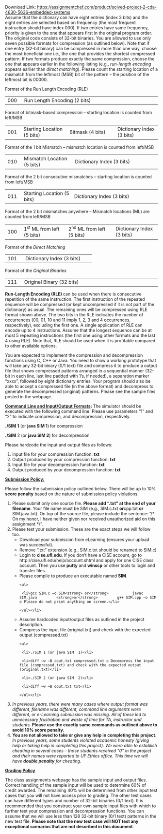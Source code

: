 Download Link: https://assignmentchef.com/product/solved-project-2-cda-4630-5636-embedded-systems
<br>
Assume that the dictionary can have eight entries (index 3 bits) and the eight entries are selected based on frequency (the most frequent instruction should have index 000). If two entries have same frequency, priority is given to the one that appears first in the original program order. The original code consists of 32-bit binaries. You are allowed to use only seven possible formats for compression (as outlined below). Note that if one entry (32-bit binary) can be compressed in more than one way, choose the most beneficial one i.e., the one that provides the shortest compressed pattern. If two formats produce exactly the same compression, choose the one that appears earlier in the following listing (e.g., <em>run-length encoding</em> appears earlier than <em>direct matching</em>). Please count the starting location of a mismatch from the leftmost (MSB) bit of the pattern – the position of the leftmost bit is 00000.




Format of the Run Length Encoding (RLE)

<table width="656">

 <tbody>

  <tr>

   <td width="43">000</td>

   <td width="613">Run Length Encoding (2 bits)</td>

  </tr>

 </tbody>

</table>




Format of bitmask-based compression – starting location is counted from left/MSB

<table width="656">

 <tbody>

  <tr>

   <td width="43">001</td>

   <td width="209">Starting Location (5 bits)</td>

   <td width="228">Bitmask (4 bits)</td>

   <td width="176">Dictionary Index (3 bits)</td>

  </tr>

 </tbody>

</table>




Format of the 1 bit Mismatch – mismatch location is counted from left/MSB

<table width="656">

 <tbody>

  <tr>

   <td width="43">010</td>

   <td width="210">Mismatch Location (5 bits)</td>

   <td width="403">Dictionary Index (3 bits)</td>

  </tr>

 </tbody>

</table>




Format of the 2 bit consecutive mismatches – starting location is counted from left/MSB

<table width="656">

 <tbody>

  <tr>

   <td width="43">011</td>

   <td width="210">Starting Location (5 bits)</td>

   <td width="403">Dictionary Index (3 bits)</td>

  </tr>

 </tbody>

</table>




Format of the 2 bit mismatches anywhere – Mismatch locations (ML) are counted from left/MSB

<table width="656">

 <tbody>

  <tr>

   <td width="43">100</td>

   <td width="210">1<sup>st</sup> ML from left (5 bits)</td>

   <td width="227">2<sup>nd</sup> ML from left (5 bits)</td>

   <td width="176">Dictionary Index (3 bits)</td>

  </tr>

 </tbody>

</table>




Format of the <em>Direct Matching</em>

<table width="254">

 <tbody>

  <tr>

   <td width="43">101</td>

   <td width="211">Dictionary Index (3 bits)</td>

  </tr>

 </tbody>

</table>




Format of the <em>Original Binaries</em>

<table width="656">

 <tbody>

  <tr>

   <td width="43">111</td>

   <td width="613">Original Binary (32 bits)</td>

  </tr>

 </tbody>

</table>




<strong> </strong>

<strong>Run-Length Encoding (RLE) </strong>can be used when there is consecutive repetition of the same instruction. The first instruction of the repeated sequence will be compressed (or kept uncompressed if it is not part of the dictionary) as usual. The remaining ones will be compressed using RLE format shown above. The two bits in the RLE indicates the number of occurrences (00, 01, 10 and 11 imply 1, 2, 3 and 4 occurrences, respectively), excluding the first one. A single application of RLE can encode up to 4 instructions. Assume that the longest sequence can be at most 5 repeating instructions (the first one using other formats and the last 4 using RLE). Note that, RLE should be used when it is profitable compared to other available options.




You are expected to implement the compression and decompression functions using C, C++ or Java. You need to show a working prototype that will take any 32-bit binary (0/1 text) file and compress it to produce a output file that shows compressed patterns arranged in a sequential manner (32-bit in each line, last line padded with 1’s, if needed), a separation marker “xxxx”, followed by eight dictionary entries. Your program should also be able to accept a compressed file (in the above format) and decompress to generate the decompressed (original) patterns. Please see the sample files posted in the webpage.




<strong><u>Command Line and Input/Output Formats</u>: </strong>The simulator should be executed with the following command line. Please use parameters “1” and “2” to indicate compression, and decompression, respectively.<strong>  </strong>

<strong>./SIM</strong>  <strong>1</strong>  (or  <strong>java SIM  1</strong>)<strong>  </strong>for compression

<strong>./SIM</strong>  2  (or  <strong>java SIM  2</strong>) <strong> </strong>for decompression

Please hardcode the input and output files as follows:

<ol>

 <li>Input file for your compression function: <strong>txt   </strong></li>

 <li>Output produced by your compression function: <strong>txt</strong></li>

 <li>Input file for your decompression function: <strong>txt</strong></li>

 <li>Output produced by your decompression function: <strong>txt</strong></li>

</ol>

<strong><u>Submission Policy:</u> </strong>

Please follow the submission policy outlined below. There will be up to 10% <strong>score penalty</strong> based on the nature of submission policy violations.

<ol>

 <li>Please submit only one source file. <strong>Please add “.txt” at the end of your filename</strong>. Your file name must be SIM (e.g., SIM.c.txt <strong>or</strong>cpp.txt <strong>or</strong> SIM.java.txt). On top of the source file, please include the sentence: “/* On my honor, I have neither given nor received unauthorized aid on this assignment */”.</li>

 <li>Please test your submission. These are the exact steps we will follow too.

  <ul>

   <li>Download your submission from eLearning (ensures your upload was successful).</li>

   <li>Remove “.txt” extension (e.g., SIM.c.txt should be renamed to SIM.c)</li>

   <li>Login to <strong>cise.ufl.edu</strong>. If you don’t have a CISE account, go to http://cise.ufl.edu/help/account.shtml and apply for one CISE class account. Then you use <strong>putty</strong> and <strong>winscp</strong> or other tools to login and transfer files.</li>

   <li>Please compile to produce an executable named <strong>SIM</strong>.

    <ul>

     <li>gcc SIM.c –o SIM<strong> or</strong>           javac SIM.java         <strong>or</strong>         g++ SIM.cpp –o SIM            o Please do not print anything on screen.</li>

    </ul></li>

   <li>Assume hardcoded input/output files as outlined in the project description.</li>

   <li>Compress the input file (original.txt) and check with the expected output (compressed.txt)

    <ul>

     <li>./SIM 1 (or java SIM  1)</li>

     <li>diff –w –B cout.txt compressed.txt o Decompress the input file (compressed.txt) and check with the expected output (original.txt)</li>

     <li>./SIM 2 (or java SIM  2)</li>

     <li>diff –w –B dout.txt txt</li>

    </ul></li>

  </ul></li>

</ol>

<ol start="3">

 <li><em>In previous years, there were many cases where output format was different, filename was different, command line arguments were different, or e-Learning submission was missing. All of these led to unnecessary frustration and waste of time for TA, instructor and students. </em><strong>Please use the exactly same commands as outlined above to avoid 10% score penalty. </strong></li>

 <li><strong>You are not allowed to take or give any help in completing this project</strong>. <em>In previous years, some students violated academic honesty (giving help or taking help in completing this project). We were able to establish cheating in several cases – those students received “0” in the project and their names were reported to UF Ethics office. This time we will have <strong>double penalty</strong> for cheating.</em></li>

</ol>




<strong><u>Grading Policy</u></strong>

The class assignments webpage has the sample input and output files. Correct handling of the sample input will be used to determine 60% of credit awarded. The remaining 40% will be determined from other input test cases that you will not have access prior to grading. The other test cases can have different types and number of 32-bit binaries (0/1 text). It is recommended that you construct your own sample input files with which to further test your compression and decompression functions. You can assume that we will use less than 128 32-bit binary (0/1 text) patterns in the new test file. <strong>Please note that the new test case will NOT test any exceptional scenarios that are not described in this document</strong>.
